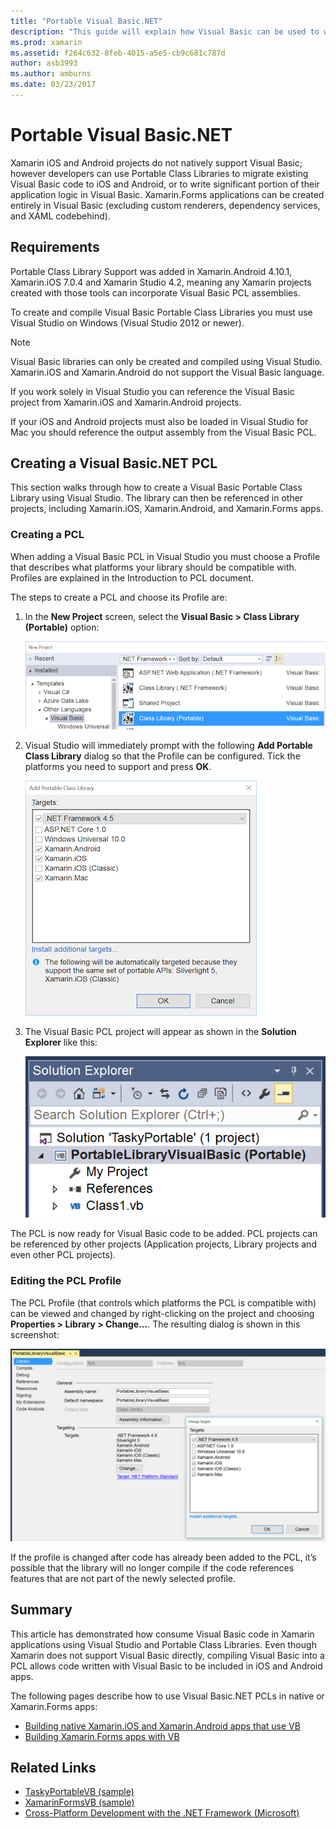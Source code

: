 ```yaml
---
title: "Portable Visual Basic.NET"
description: "This guide will explain how Visual Basic can be used to write Portable Class Library (PCL) projects that can be used in solutions targeting Xamarin.iOS and Xamarin.Android."
ms.prod: xamarin
ms.assetid: f264c632-8feb-4015-a5e5-cb9c681c787d
author: asb3993
ms.author: amburns
ms.date: 03/23/2017
---
```


# Portable Visual Basic.NET

Xamarin iOS and Android projects do not natively support Visual Basic; however developers can use Portable Class Libraries to migrate existing Visual Basic code to iOS and Android, or to write significant portion of their application logic in Visual Basic. Xamarin.Forms applications can be created entirely in Visual Basic (excluding custom renderers, dependency services, and XAML codebehind).

## Requirements

Portable Class Library Support was added in Xamarin.Android 4.10.1, Xamarin.iOS 7.0.4 and Xamarin Studio 4.2, meaning any Xamarin projects created with those tools can incorporate Visual Basic PCL assemblies.

To create and compile Visual Basic Portable Class Libraries you must use Visual Studio on Windows (Visual Studio 2012 or newer).

> [!NOTE]
> Visual Basic libraries can only be created and compiled using Visual Studio. Xamarin.iOS and Xamarin.Android do not support the Visual Basic language.
>
> If you work solely in Visual Studio you can reference the Visual Basic project from Xamarin.iOS and Xamarin.Android projects.
>
> If your iOS and Android projects must also be loaded in Visual Studio for Mac you should reference the output assembly from the Visual Basic PCL.


## Creating a Visual Basic.NET PCL

This section walks through how to create a Visual Basic Portable Class Library using Visual Studio.
The library can then be referenced in other projects, including Xamarin.iOS, Xamarin.Android, and Xamarin.Forms apps.

### Creating a PCL

When adding a Visual Basic PCL in Visual Studio you must choose a Profile that describes what platforms your library should be compatible with. Profiles are explained in the Introduction to PCL document.

The steps to create a PCL and choose its Profile are:

1.  In the  **New Project** screen, select the  **Visual Basic > Class Library (Portable)** option:

    [![](images/image1-sml.png "Create new Visual Basic Portable Library")](images/image1.png#lightbox)

1.  Visual Studio will immediately prompt with the following  **Add Portable Class Library** dialog so that the Profile can be configured. Tick the platforms you need to support and press **OK**.

    [![](images/image2-sml.png "Select PCL Profile by choosing platforms")](images/image2.png#lightbox)

1.  The Visual Basic PCL project will appear as shown in the  **Solution Explorer** like this:

    [![](images/image3-sml.png "Empty Visual Studio PCL project")](images/image3.png#lightbox)


The PCL is now ready for Visual Basic code to be added. PCL projects can be referenced by other projects (Application projects, Library projects and even other PCL projects).

### Editing the PCL Profile

The PCL Profile (that controls which platforms the PCL is compatible with) can be viewed and changed by right-clicking on the project and choosing **Properties > Library > Change...**. The resulting dialog is shown in this screenshot:

 [![](images/image4-sml.png "Edit PCL Profile in project properties")](images/image4.png#lightbox)

If the profile is changed after code has already been added to the PCL, it’s possible that the library will no longer compile if the code references features that are not part of the newly selected profile.


## Summary

This article has demonstrated how consume Visual Basic code in Xamarin applications using Visual Studio and Portable Class Libraries. Even though Xamarin does not support Visual Basic directly, compiling Visual Basic into a PCL allows code written with Visual Basic to be included in iOS and Android apps.

The following pages describe how to use Visual Basic.NET PCLs in native or Xamarin.Forms apps:

- [Building native Xamarin.iOS and Xamarin.Android apps that use VB](native-apps.md)
- [Building Xamarin.Forms apps with VB](xamarin-forms.md)


## Related Links

- [TaskyPortableVB (sample)](https://github.com/xamarin/mobile-samples/tree/master/VisualBasic/TaskyPortableVB)
- [XamarinFormsVB (sample)](https://github.com/xamarin/mobile-samples/tree/master/VisualBasic/XamarinFormsVB)
- [Cross-Platform Development with the .NET Framework (Microsoft)](http://msdn.microsoft.com/library/gg597391(v=vs.110).aspx)
